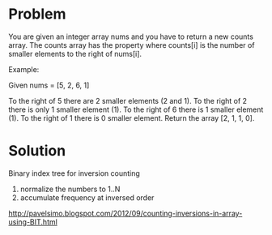 Problem
===
You are given an integer array nums and you have to return a new counts array. The counts array has the property where counts[i] is the number of smaller elements to the right of nums[i].

Example:

Given nums = [5, 2, 6, 1]

To the right of 5 there are 2 smaller elements (2 and 1).
To the right of 2 there is only 1 smaller element (1).
To the right of 6 there is 1 smaller element (1).
To the right of 1 there is 0 smaller element.
Return the array [2, 1, 1, 0].

Solution
===

Binary index tree for inversion counting

1. normalize the numbers to 1..N
2. accumulate frequency at inversed order

http://pavelsimo.blogspot.com/2012/09/counting-inversions-in-array-using-BIT.html

